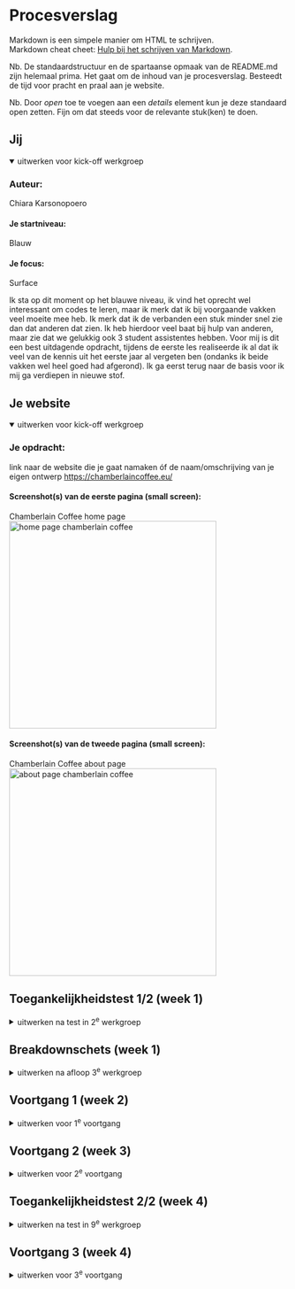 # Procesverslag
Markdown is een simpele manier om HTML te schrijven.  
Markdown cheat cheet: [Hulp bij het schrijven van Markdown](https://github.com/adam-p/markdown-here/wiki/Markdown-Cheatsheet).

Nb. De standaardstructuur en de spartaanse opmaak van de README.md zijn helemaal prima. Het gaat om de inhoud van je procesverslag. Besteedt de tijd voor pracht en praal aan je website.

Nb. Door *open* toe te voegen aan een *details* element kun je deze standaard open zetten. Fijn om dat steeds voor de relevante stuk(ken) te doen.





## Jij

<details open>
  <summary>uitwerken voor kick-off werkgroep</summary>

  ### Auteur:
  Chiara Karsonopoero 

  #### Je startniveau:
  Blauw

  #### Je focus:
  Surface
 
</details>
Ik sta op dit moment op het blauwe niveau, ik vind het oprecht wel interessant om codes te leren, maar ik merk dat ik bij voorgaande vakken veel moeite mee heb. Ik merk dat ik de verbanden een stuk minder snel zie dan dat anderen dat zien. Ik heb hierdoor veel baat bij hulp van anderen, maar zie dat we gelukkig ook 3 student assistentes hebben. Voor mij is dit een best uitdagende opdracht, tijdens de eerste les realiseerde ik al dat ik veel van de kennis uit het eerste jaar al vergeten ben (ondanks ik beide vakken wel heel goed had afgerond). Ik ga eerst terug naar de basis voor ik mij ga verdiepen in nieuwe stof.




## Je website

<details open>
  <summary>uitwerken voor kick-off werkgroep</summary>

  ### Je opdracht:
  link naar de website die je gaat namaken óf de naam/omschrijving van je eigen ontwerp
  https://chamberlaincoffee.eu/ 

  #### Screenshot(s) van de eerste pagina (small screen): 
Chamberlain Coffee home page 
  <img src="/readme-images/home-chamberlaincoffee-screenshot.png" width="375px" alt="home page chamberlain coffee">

  #### Screenshot(s) van de tweede pagina (small screen):
Chamberlain Coffee about page  
  <img src="/readme-images/about-chamberlaincoffee-screenshot.png" width="375px" alt="about page chamberlain coffee">
 
</details>



## Toegankelijkheidstest 1/2 (week 1)

<details>
  <summary>uitwerken na test in 2<sup>e</sup> werkgroep</summary>

  ### Bevindingen
  Lijst met je bevindingen die in de test naar voren kwamen:

</details>



## Breakdownschets (week 1)

<details>
  <summary>uitwerken na afloop 3<sup>e</sup> werkgroep</summary>

  ### de hele pagina: 
  <img src="readme-images/dummy-plaatje.jpg" width="375px" alt="breakdown van de hele pagina">

  ### dynamisch deel (bijv menu): 
  <img src="readme-images/dummy-plaatje.jpg" width="375px" alt="breakdown van een dynamisch deel">

  ### wellicht nog een dynamisch deel (bijv filter): 
  <img src="readme-images/dummy-plaatje.jpg" width="375px" alt="breakdown van nog een dynamisch deel">

</details>





## Voortgang 1 (week 2)

<details>
  <summary>uitwerken voor 1<sup>e</sup> voortgang</summary>

  ### Stand van zaken
  hier dit ging goed & dit was lastig (neem ook screenshots op van delen van je website en code)
Ik heb een begin gemaakt aan de website pagina 1 (desktop formaat). Ik herkende veel elementen van een website die ik in jaar 1 heb gemaakt voor inleiding programmeren dus die kennis heb ik handig in kunnen zetten voor dit vak. Zo heb ik in 1 sessie de nav opgezet, groot deel van de body incl content en posititioneringen. Omdat ik telkens voortgang zag motiveerde dit mij om door te gaan. Ik vind het fijn dat je gelijk ziet waar je mee bezig bent en dat iets werkt. Hetgeen waar ik tegenaan liep was de css voor de tekst. Ik merkte dat wanneer ik de CSS van een UL aanpaste, dit voor elke UL geldt. Dit wilde ik alleen voor een bepaalde lijst, maar wist niet goed hoe ik dit moest aanpakken. Ik had uit de les onthouden dat nth-of-type hier een mogelijke oplossing voor zou kunnen bieden, maar in mijn geval deed dat niet wat ik wilde. Ondanks ik de nth-of-type had gespecificeerd op (1), had dit alsnog toepassing op elke UL. Deze vraag heb ik onthouden voor in het Voortgangsgesprek.

  ### Agenda voor meeting
  samen met je groepje opstellen

Vragen:
1. Hoe kan je de CSS specifeceren dat het alleen betrekking heeft op bepaalde elementen en niet alle?
2. Wanneer section en wanneer class gebruiken?
3. Bij mijn 'bestsellers' heb ik 4 onderdelen. Ik wil ze 2x2 onder elkaar. Hoe doe ik dat?

   
  ### Verslag van meeting
  hier na afloop snel de uitkomsten van de meeting vastleggen

- position relative gebruiken
- Class heet product en met betrekking op p die je een andere kleur wilt geven
.product p {
Color: white;
}
- Shop bestsellers: via grid onder elkaar zetten

</details>





## Voortgang 2 (week 3)

<details>
  <summary>uitwerken voor 2<sup>e</sup> voortgang</summary>

  ### Stand van zaken
  hier dit ging goed & dit was lastig (neem ook screenshots op van delen van je website en code)
In deze week was ik erachter gekomen dat ik mijn site op mobiel formaat moest maken (en niet desktop wat ik had gedaan). Dit was volledig langs mij gegaan en hier baalde ik erg van. Ik had inmiddels al grotendeels van mijn eerste pagina af, maar wanneer ik dit omzette naar mobiel klopte er niks meer van de verhoudingen. Ik ben hiervoor naar de docent gestapt en het antwoord op mijn situatie (waar ik al bang voor was) was dat ik het beste opnieuw kon beginnen. Hier zakte de moed mij eerlijk gezegd wel een beetje in de schoenen. Ik had er veel tijd ingestoken en had het idee dat ik al goed op dreef was, en om vervolgens dit te horen is wel taai. Hierdoor had ik ook een stuk minder motivatie en merkte ik dat ik deze opdracht ging uitstellen. 
Een les later legde ik de situatie voor aan een van de student assistentes en die vertelde mij dat het helemaal niet nodig was om opnieuw te beginnen, maar dat ik hele stukken code gewoon kon kopieren. Zelf wist ik hier niet goed een begin mee te maken, maar gelukkig werd ik goed geholpen om een begin op te zetten. Van hieruit kon ik zelf verder en zag ik dat al het werk toch niet voor niks was geweest. Hierdoor kwam de motivatie gelukkig weer wat meer in mij op. Thuis, in het weekend, ben ik verder aan de slag gegaan met de vormgeving van de site om alles juist te positioneren.

  ### Agenda voor meeting
  samen met je groepje opstellen

Omdat Demi en ik maar met z'n tweeen waren met twee studenten assistentes hebben wij niet van te voren de vragen uitgeschreven op een lijstje, maar on the spot onze vragen gesteld. We hadden hier een soort 1 op 1 begeleiding wat heel fijn was. Ze hebben meegekeken en handige linkjes doorgestuurd die van toepassing zouden kunnen komen voor onze sites. 

  ### Verslag van meeting
  hier na afloop snel de uitkomsten van de meeting vastleggen

- Carrousel: grote section: overflow x scroll > we hebben dit samen gelijk toegepast binnen mijn code. zelf heb ik gespeeld met de css hiervoor tot het werd als hoe ik het wilde.
- Ik heb van de student assistente een linkje voor een video doorgestuurd gekregen via teams voor de javascript (https://www.youtube.com/watch?v=iLmBy-HKIAw&t=84s) 
- rude dark light mode
- Codepen opdrachten voor surface 

</details>





## Toegankelijkheidstest 2/2 (week 4)

<details>
  <summary>uitwerken na test in 9<sup>e</sup> werkgroep</summary>

  ### Bevindingen
  Lijst met je bevindingen die in de test naar voren kwamen (geef ook aan wat er verbeterd is):

</details>





## Voortgang 3 (week 4)

<details>
  <summary>uitwerken voor 3<sup>e</sup> voortgang</summary>

  ### Stand van zaken
 Ik was helaas ziek tijdens het laatste voortgangsgesprek. Ik baalde hier oprecht wel van aangezien ik nog een lijstje met vragen had opgesteld over de week om te stellen. Ook had het feit dat ik ziek was invloed op mijn mondeling, ik lag het hele weekend met koorts thuis en voelde mij ook niet goed genoeg om op locatie te komen voor het mondelingsgesprek. Hierdoor liep het door naar mijn herkansing. (zie week 5 voor die update) Wel ben ik verder gaan werken aan de opdracht. Na het berichten van mijn afwezigheid kwamen we tot de conclusie dat mijn github repository niet update wanneer ik de changes commit in VScode (terwijl ik dit schrijf ben ik er nogsteeds niet achter waar dit aan kan liggen). Ondanks dat heb ik gewoon verder gewerkt aangezien ik gelukkig wel op mijn live server alle veranderingen en voortgang kon zien. 

  ### Agenda voor meeting
Vragen voortgangsgesprek:
1. Eigen font erin zetten?
2. Javascript checken of ik het goed heb gedaan
3. Mag ik die classes gebruiken voor de text carrousel?
4. Text carrousel help kijk
5. Position fixed voor de navigatie? Werkt niet?
6. Border radius bij video past ie alleen toe op de onderkant, niet bovenkant

  ### Verslag van meeting
 Ik heb uiteindelijk een deel van de vragen met hulp van ChatGPT kunnen oplossen. Toch wel fijn dat zo'n AI op elk moment je even te hulp kan schieten. Daarnaast heb ik Thomas de studentassistent gevraagd om naar mijn javascript te kijken en hij vertelde mij dat dat allemaal in orde was. De position fixed hebben we samen naar gekeken maar wanneer we dat toepasten op de navigatie bleef het wel in beeld, maar veranderde de hele nav. Wanneer we de vormgeving hiervan veranderde, deed de fixed het ook gelijk niet meer. We hebben hier een tijd mee geprobeerd, maar uiteindelijk besloten om het er weer uit te halen. Het zorgde namelijk voor meer problemen dan dat het voortgang bracht. 
 Wat betreft de eigen font, ben ik erachter gekomen hoe dit moest (iets dat ik alweer was vergeten uit het eerste jaar), maar kwam erachter dat je moest betalen om die font te kunnen gebruiken. Ik heb voor alle ofnts op de site een alternatief gevonden. Hiervoor was een extensie downloaden niet nodig dus heb ik die gelijk in mijn CSS kunnen zetten.



## Eindgesprek (week 5)

<details>
  <summary>uitwerken voor eindgesprek</summary>

  ### Je uitkomst - karakteristiek screenshots:
  <img src="readme-images/dummy-plaatje.jpg" width="375px" alt="uitomst opdracht 1">


  ### Dit ging goed/Heb ik geleerd: 
  Korte omschrijving met plaatjes

  <img src="readme-images/dummy-plaatje.jpg" width="375px" alt="top">


  ### Dit was lastig/Is niet gelukt:
  Korte omschrijving met plaatjes

  <img src="readme-images/dummy-plaatje.jpg" width="375px" alt="bummer">
</details>





## Bronnenlijst

<details open>
  <summary>continu bijhouden terwijl je werkt</summary>

  Nb. Wees specifiek ('css-tricks' als bron is bijv. niet specifiek genoeg). 
  Nb. ChatGpT en andere AI horen er ook bij.
  Nb. Vermeld de bronnen ook in je code.

  1. https://www.youtube.com/watch?v=iLmBy-HKIAw&t=84s
  2. ChatGPT: 'ik wil in javascript toevoegen dat de carousel soort binnen slide van rechts naar links'
  3. 
  4. ...

</details>
